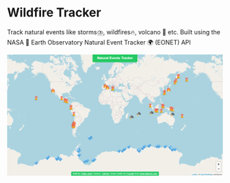 # Wildfire Tracker

Track natural events like storms⛈️, wildfires🔥, volcano 🌋 etc. Built using the NASA 🚀 Earth Observatory Natural Event Tracker 🌍 (EONET) API    
    
        
![Screenshot](screenshot.png)
